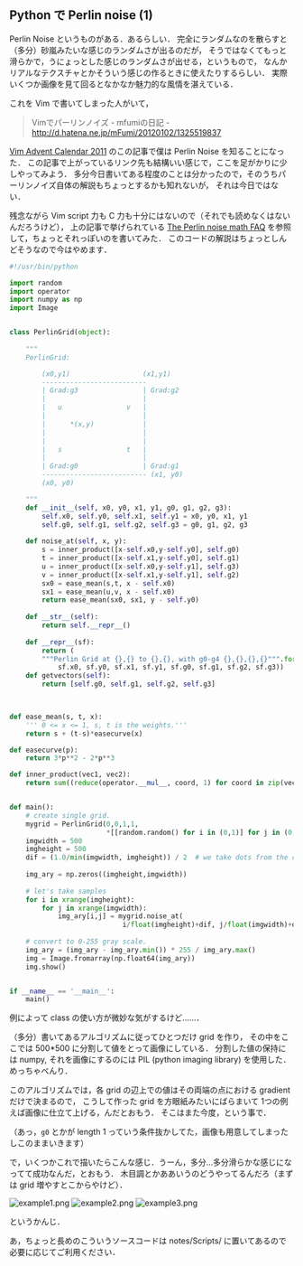 Python で Perlin noise (1)
------------------------------

Perlin Noise というものがある．あるらしい．
完全にランダムなのを散らすと（多分）砂嵐みたいな感じのランダムさが出るのだが，
そうではなくてもっと滑らかで，うにょっとした感じのランダムさが出せる，というもので，
なんかリアルなテクスチャとかそういう感じの作るときに使えたりするらしい．
実際いくつか画像を見て回るとなかなか魅力的な風情を湛えている．

これを Vim で書いてしまった人がいて，

> Vimでパーリンノイズ - mfumiの日記 - http://d.hatena.ne.jp/mFumi/20120102/1325519837

[Vim Advent Calendar 2011](http://atnd.org/events/21925) のこの記事で僕は Perlin Noise を知ることになった．
この記事で上がっているリンク先も結構いい感じで，ここを足がかりに少しやってみよう．
多分今日書いてある程度のことは分かったので，そのうちパーリンノイズ自体の解説もちょっとするかも知れないが，
それは今日ではない．

残念ながら Vim script 力も C 力も十分にはないので（それでも読めなくはないんだろうけど），
上の記事で挙げられている [The Perlin noise math FAQ](http://webstaff.itn.liu.se/~stegu/TNM022-2005/perlinnoiselinks/perlin-noise-math-faq.html)
を参照して，ちょっとそれっぽいのを書いてみた．
このコードの解説はちょっとしんどそうなので今はやめます．

```python
#!/usr/bin/python

import random
import operator
import numpy as np
import Image


class PerlinGrid(object):
    
    """
    PerlinGrid:

        (x0,y1)                  (x1,y1)
        --------------------------
        | Grad:g3                | Grad:g2
        |                        |
        |   u                v   |
        |                        |
        |      *(x,y)            |
        |                        |
        |                        |
        |   s                t   |
        |                        |
        | Grad:g0                | Grad:g1
        -------------------------- (x1, y0)
        (x0, y0)

    """
    def __init__(self, x0, y0, x1, y1, g0, g1, g2, g3):
        self.x0, self.y0, self.x1, self.y1 = x0, y0, x1, y1
        self.g0, self.g1, self.g2, self.g3 = g0, g1, g2, g3
    
    def noise_at(self, x, y):
        s = inner_product([x-self.x0,y-self.y0], self.g0)
        t = inner_product([x-self.x1,y-self.y0], self.g1)
        u = inner_product([x-self.x0,y-self.y1], self.g3)
        v = inner_product([x-self.x1,y-self.y1], self.g2)
        sx0 = ease_mean(s,t, x - self.x0)
        sx1 = ease_mean(u,v, x - self.x0)
        return ease_mean(sx0, sx1, y - self.y0)
    
    def __str__(self):
        return self.__repr__()
    
    def __repr__(sf):
        return (
        """Perlin Grid at {},{} to {},{}, with g0-g4 {},{},{},{}""".format(
            sf.x0, sf.y0, sf.x1, sf.y1, sf.g0, sf.g1, sf.g2, sf.g3))
    def getvectors(self):
        return [self.g0, self.g1, self.g2, self.g3]


        
def ease_mean(s, t, x):
    ''' 0 <= x <= 1, s, t is the weights.'''
    return s + (t-s)*easecurve(x)

def easecurve(p):
    return 3*p**2 - 2*p**3

def inner_product(vec1, vec2):
    return sum((reduce(operator.__mul__, coord, 1) for coord in zip(vec1,vec2)))


def main():
    # create single grid.
    mygrid = PerlinGrid(0,0,1,1, 
                        *[[random.random() for i in (0,1)] for j in (0,1,2,3)])
    imgwidth = 500
    imgheight = 500
    dif = (1.0/min(imgwidth, imgheight)) / 2  # we take dots from the centres of the grids.
    
    img_ary = np.zeros((imgheight,imgwidth))
    
    # let's take samples
    for i in xrange(imgheight):
        for j in xrange(imgwidth):
            img_ary[i,j] = mygrid.noise_at(
                            i/float(imgheight)+dif, j/float(imgwidth)+dif)
    
    # convert to 0-255 gray scale.
    img_ary = (img_ary - img_ary.min()) * 255 / img_ary.max()
    img = Image.fromarray(np.float64(img_ary))
    img.show()


if __name__ == '__main__':
    main()
```

例によって class の使い方が微妙な気がするけど……．

（多分）書いてあるアルゴリズムに従ってひとつだけ grid を作り，
その中をここでは 500*500 に分割して値をとって画像にしている．
分割した値の保持には numpy, それを画像にするのには PIL (python imaging library) を使用した．めっちゃべんり．

このアルゴリズムでは，各 grid の辺上での値はその両端の点における gradient だけで決まるので，
こうして作った grid を方眼紙みたいにばらまいて 1つの例えば画像に仕立て上げる，んだとおもう．
そこはまた今度，という事で．

（あっ，`g0` とかが length 1 っていう条件抜かしてた，画像も用意してしまったしこのままいきます）

で，いくつかこれで描いたらこんな感じ．うーん，多分…多分滑らかな感じになってて成功なんだ，とおもう．
木目調とかああいうのどうやってるんだろ（まずは grid 増やすとこからやけど）．

![example1.png](../../Pictures/9Nov2013-perlin1.png?raw=true)
![example2.png](../../Pictures/9Nov2013-perlin2.png?raw=true)
![example3.png](../../Pictures/9Nov2013-perlin3.png?raw=true)

というかんじ．

あ，ちょっと長めのこういうソースコードは notes/Scripts/ に置いてあるので必要に応じてご利用ください．
